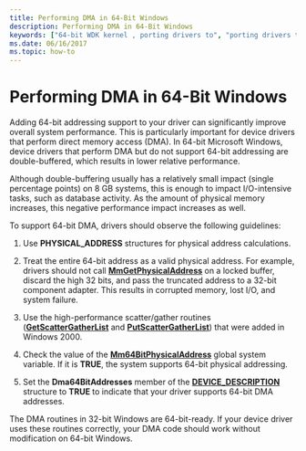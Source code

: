 ```yaml
---
title: Performing DMA in 64-Bit Windows
description: Performing DMA in 64-Bit Windows
keywords: ["64-bit WDK kernel , porting drivers to", "porting drivers to 64-bit Windows", "DMA transfers WDK kernel , 64-bit Windows", "double-buffering WDK 64-bit", "Direct Memory Access WDK kernel", "polymorphism WDK 64-bit", "data structures WDK 64-bit", "unsigned operations WDK 64-bit", "signed operations WDK 64-bit", "pointer arithmetic WDK 64-bit"]
ms.date: 06/16/2017
ms.topic: how-to
---
```


# Performing DMA in 64-Bit Windows





Adding 64-bit addressing support to your driver can significantly improve overall system performance. This is particularly important for device drivers that perform direct memory access (DMA). In 64-bit Microsoft Windows, device drivers that perform DMA but do not support 64-bit addressing are double-buffered, which results in lower relative performance.

Although double-buffering usually has a relatively small impact (single percentage points) on 8 GB systems, this is enough to impact I/O-intensive tasks, such as database activity. As the amount of physical memory increases, this negative performance impact increases as well.

To support 64-bit DMA, drivers should observe the following guidelines:

1.  Use **PHYSICAL\_ADDRESS** structures for physical address calculations.

2.  Treat the entire 64-bit address as a valid physical address. For example, drivers should not call [**MmGetPhysicalAddress**](/windows-hardware/drivers/ddi/ntddk/nf-ntddk-mmgetphysicaladdress) on a locked buffer, discard the high 32 bits, and pass the truncated address to a 32-bit component adapter. This results in corrupted memory, lost I/O, and system failure.

3.  Use the high-performance scatter/gather routines ([**GetScatterGatherList**](/windows-hardware/drivers/ddi/wdm/nc-wdm-pget_scatter_gather_list) and [**PutScatterGatherList**](/windows-hardware/drivers/ddi/wdm/nc-wdm-pput_scatter_gather_list)) that were added in Windows 2000.

4.  Check the value of the [**Mm64BitPhysicalAddress**](mm64bitphysicaladdress.md) global system variable. If it is **TRUE**, the system supports 64-bit physical addressing.

5.  Set the **Dma64BitAddresses** member of the [**DEVICE\_DESCRIPTION**](/windows-hardware/drivers/ddi/wdm/ns-wdm-_device_description) structure to **TRUE** to indicate that your driver supports 64-bit DMA addresses.

The DMA routines in 32-bit Windows are 64-bit-ready. If your device driver uses these routines correctly, your DMA code should work without modification on 64-bit Windows.

 

